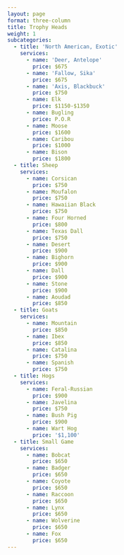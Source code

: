 ```yaml
---
layout: page
format: three-column
title: Trophy Heads
weight: 1
subcategories:
  - title: 'North American, Exotic'
    services:
      - name: 'Deer, Antelope'
        price: $675
      - name: 'Fallow, Sika'
        price: $675
      - name: 'Axis, Blackbuck'
        price: $750
      - name: Elk
        price: $1150-$1350
      - name: Bugling
        price: P.O.R
      - name: Moose
        price: $1600
      - name: Caribou
        price: $1000
      - name: Bison
        price: $1800
  - title: Sheep
    services:
      - name: Corsican
        price: $750
      - name: Moufalon
        price: $750
      - name: Hawaiian Black
        price: $750
      - name: Four Horned
        price: $800
      - name: Texas Dall
        price: $750
      - name: Desert
        price: $900
      - name: Bighorn
        price: $900
      - name: Dall
        price: $900
      - name: Stone
        price: $900
      - name: Aoudad
        price: $850
  - title: Goats
    services:
      - name: Mountain
        price: $850
      - name: Ibex
        price: $850
      - name: Catalina
        price: $750
      - name: Spanish
        price: $750
  - title: Hogs
    services:
      - name: Feral-Russian
        price: $900
      - name: Javelina
        price: $750
      - name: Bush Pig
        price: $900
      - name: Wart Hog
        price: '$1,100'
  - title: Small Game
    services:
      - name: Bobcat
        price: $650
      - name: Badger
        price: $650
      - name: Coyote
        price: $650
      - name: Raccoon
        price: $650
      - name: Lynx
        price: $650
      - name: Wolverine
        price: $650
      - name: Fox
        price: $650
---
```


